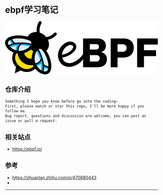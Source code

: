 # ebpf学习笔记

![20210501_184216_89](image/20210501_184216_89.png)

## 仓库介绍

```
Something I hope you know before go into the coding~
First, please watch or star this repo, I'll be more happy if you follow me.
Bug report, questions and discussion are welcome, you can post an issue or pull a request.
```

## 相关站点

* <https://ebpf.io/>



## 参考

* <https://zhuanlan.zhihu.com/p/470680443>
* 






---
